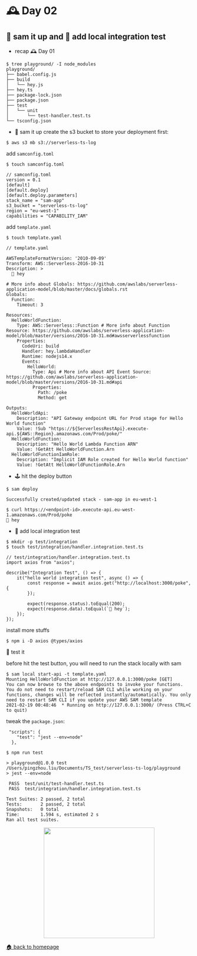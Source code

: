 # 🕰️ Day 02

## 🚀 sam it up and 🔗 add local integration test

- recap 🕰️ Day 01
```
$ tree playground/ -I node_modules
playground/
├── babel.config.js
├── build
│   └── hey.js
├── hey.ts
├── package-lock.json
├── package.json
├── test
│   └── unit
│       └── test-handler.test.ts
└── tsconfig.json
```

- 🚀 sam it up
create the s3 bucket to store your deployment first:
```
$ aws s3 mb s3://serverless-ts-log
```

add `samconfig.toml`
```
$ touch samconfig.toml

// samconfig.toml
version = 0.1
[default]
[default.deploy]
[default.deploy.parameters]
stack_name = "sam-app"
s3_bucket = "serverless-ts-log"
region = "eu-west-1"
capabilities = "CAPABILITY_IAM"
```

add `template.yaml`
```
$ touch template.yaml

// template.yaml

AWSTemplateFormatVersion: '2010-09-09'
Transform: AWS::Serverless-2016-10-31
Description: >
  👋 hey
  
# More info about Globals: https://github.com/awslabs/serverless-application-model/blob/master/docs/globals.rst
Globals:
  Function:
    Timeout: 3

Resources:
  HelloWorldFunction:
    Type: AWS::Serverless::Function # More info about Function Resource: https://github.com/awslabs/serverless-application-model/blob/master/versions/2016-10-31.md#awsserverlessfunction
    Properties:
      CodeUri: build
      Handler: hey.lambdaHandler
      Runtime: nodejs14.x
      Events:
        HelloWorld:
          Type: Api # More info about API Event Source: https://github.com/awslabs/serverless-application-model/blob/master/versions/2016-10-31.md#api
          Properties:
            Path: /poke
            Method: get

Outputs:
  HelloWorldApi:
    Description: "API Gateway endpoint URL for Prod stage for Hello World function"
    Value: !Sub "https://${ServerlessRestApi}.execute-api.${AWS::Region}.amazonaws.com/Prod/poke/"
  HelloWorldFunction:
    Description: "Hello World Lambda Function ARN"
    Value: !GetAtt HelloWorldFunction.Arn
  HelloWorldFunctionIamRole:
    Description: "Implicit IAM Role created for Hello World function"
    Value: !GetAtt HelloWorldFunctionRole.Arn
```

- 🕹️ hit the deploy button
```
$ sam deploy

Successfully created/updated stack - sam-app in eu-west-1
```
```
$ curl https://<endpoint-id>.execute-api.eu-west-1.amazonaws.com/Prod/poke 
👋 hey
```

- 🔗 add local integration test
```
$ mkdir -p test/integration
$ touch test/integration/handler.integration.test.ts

// test/integration/handler.integration.test.ts
import axios from "axios";

describe("Integration Test", () => {
    it("hello world integration test", async () => {
        const response = await axios.get("http://localhost:3000/poke", {
        });

        expect(response.status).toEqual(200);
        expect(response.data).toEqual(`👋 hey`);
    });
});
```
install more stuffs
```
$ npm i -D axios @types/axios
```

🔨 test it

before hit the test button, you will need to run the stack locally with sam 
```
$ sam local start-api -t template.yaml
Mounting HelloWorldFunction at http://127.0.0.1:3000/poke [GET]
You can now browse to the above endpoints to invoke your functions. You do not need to restart/reload SAM CLI while working on your functions, changes will be reflected instantly/automatically. You only need to restart SAM CLI if you update your AWS SAM template
2021-02-19 00:48:46  * Running on http://127.0.0.1:3000/ (Press CTRL+C to quit)
```

tweak the `package.json`:
```
 "scripts": {
    "test": "jest --env=node"
  },
```

```
$ npm run test

> playground@1.0.0 test /Users/pingzhou.liu/Documents/TS_test/serverless-ts-log/playground
> jest --env=node

 PASS  test/unit/test-handler.test.ts
 PASS  test/integration/handler.integration.test.ts

Test Suites: 2 passed, 2 total
Tests:       2 passed, 2 total
Snapshots:   0 total
Time:        1.594 s, estimated 2 s
Ran all test suites.
```
<p align="center">
  <img width=300 src="https://media.giphy.com/media/lr2bkSkxMWFCo/giphy.gif">
</p>

[🏠 back to homepage](https://github.com/applegreengrape/serverless-ts-log)